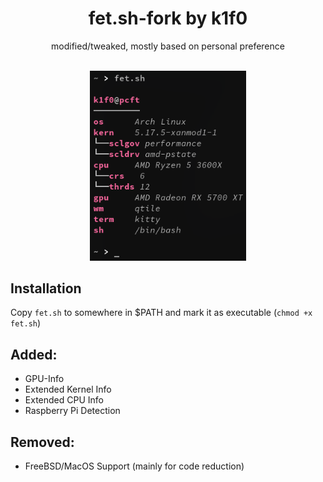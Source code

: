 <div align="center">
<h1>fet.sh-fork by k1f0</h1>
<p>modified/tweaked, mostly based on personal preference</p>
<br>
<img src="screenshot.png" width="250px">
</div>

## Installation
Copy `fet.sh` to somewhere in $PATH and mark it as executable (`chmod +x fet.sh`)

## Added:
- GPU-Info
- Extended Kernel Info
- Extended CPU Info
- Raspberry Pi Detection

## Removed:
- FreeBSD/MacOS Support (mainly for code reduction)

